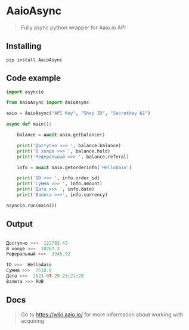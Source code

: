 # AaioAsync
> Fully async python wrapper for Aaio.io API
## Installing

    pip install AaioAsync
## Code example
```python
import asyncio

from AaioAsync import AaioAsync

aaio = AaioAsync("API Key", "Shop ID", "Secretkey №1")

async def main():

    balance = await aaio.getbalance()

    print('Доступно >>> ', balance.balance)
    print('В холде >>> ', balance.hold)
    print('Реферальный >>> ', balance.referal)

    info = await aaio.getorderinfo('HelloAaio')

    print('ID >>> ', info.order_id)
    print('Сумма >>> ', info.amount)
    print('Дата >>> ', info.date)
    print('Валюта >>>', info.currency)

asyncio.run(main())
```
## Output
```Python

Доступно >>>  122783.43
В холде >>>  10267.3   
Реферальный >>>  3245.92

ID >>>  HelloAaio
Сумма >>>  7510.0
Дата >>>  2023-07-29 23:21:20
Валюта >>> RUB

```

## Docs
> Go to https://wiki.aaio.io/ for more information about working with acquiring
